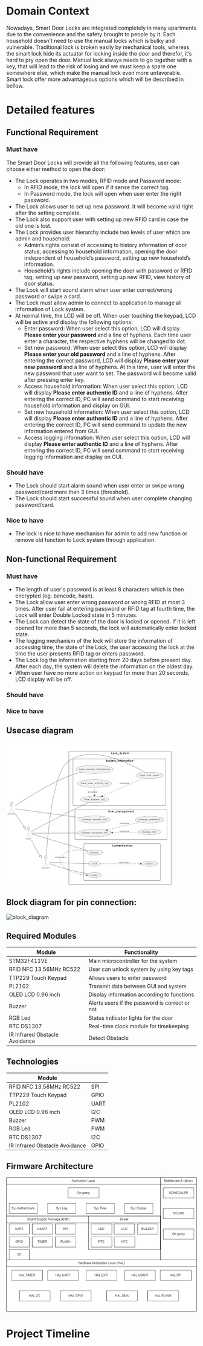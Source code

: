 # Domain Context
Nowadays, Smart Door Locks are integrated completely in many apartments due to the convenience and the safety brought to people by it. Each household doesn’t need to use the manual locks which is bulky and vulnerable. Traditional lock is broken easily by mechanical tools, whereas the smart lock hide its actuator for locking inside the door and therefor, it’s hard to pry open the door. Manual lock always needs to go together with a key, that will lead to the risk of losing and we must keep a spare one somewhere else, which make the manual lock even more unfavorable. Smart lock offer more advantageous options which will be described in bellow.

# Detailed features

## Functional Requirement
### Must have
The Smart Door Locks will provide all the following features, user can choose either method to open the door:
- The Lock operates in two modes, RFID mode and Password mode:
    + In RFID mode, the lock will open if it sense the correct tag. 
    + In Password mode, the lock will open when user enter the right password. 
- The Lock allows user to set up new password. It will become valid right after the setting complete. 
- The Lock also support user with setting up new RFID card in case the old one is lost.
- The Lock provides user hierarchy include two levels of user which are admin and household:
    + Admin’s rights consist of accessing to history information of door status, accessing to household information, opening the door independent of household’s password, setting up new household’s information. 
    + Household’s rights include opening the door with password or RFID tag, setting up new password, setting up new RFID, view history of door status.
- The Lock will start sound alarm when user enter correct/wrong password or swipe a card. 
- The Lock must allow admin to connect to application to manage all information of Lock system.
- At normal time, the LCD will be off. When user touching the keypad, LCD will be active and display the following options:
    + Enter password:
    When user select this option, LCD will display **Please enter your password** and a line of hyphens. Each time user enter a character, the respective hyphens will be changed to dot.
    + Set new password:
    When user select this option, LCD will display **Please enter your old password** and a line of hyphens. After entering the correct password, LCD will display **Please enter your new password** and a line of hyphens. At this time, user will enter the new password that user want to set. The password will become valid after pressing enter key.
    + Access household information:
    When user select this option, LCD will display **Please enter authentic ID** and a line of hyphens. After entering the correct ID, PC will send command to start receiving household information and display on GUI.
    + Set new household information:
    When user select this option, LCD will display **Please enter authentic ID** and a line of hyphens. After entering the correct ID, PC will send command to update the new information entered from GUI.
    + Access logging information:
    When user select this option, LCD will display **Please enter authentic ID** and a line of hyphens. After entering the correct ID, PC will send command to start receiving logging information and display on GUI.

### Should have
- The Lock should start alarm sound when user enter or swipe wrong password/card more than 3 times (threshold).
- The Lock should start successful sound when user complete changing password/card.

### Nice to have 
- The lock is nice to have mechanism for admin to add new function or remove old function to Lock system through application. 

## Non-functional Requirement

### Must have
- The length of user's password is at least 8 characters which is then encrypted (eg: bencode, hash).
- The Lock allow user enter wrong password or wrong RFID at most 3 times. After user fail at entering password or RFID tag at fourth time, the Lock will enter Double Locked state in 5 minutes.
- The Lock can detect the state of the door is locked or opened. If it is left opened for more than 5 seconds, the lock will automatically enter locked state.
- The logging mechanism of the lock will store the information of accessing time, the state of the Lock, the user accessing the lock at the time the user presents RFID tag or enters password.
- The Lock log the information starting from 20 days before present day. After each day, the system will delete the information on the oldest day.
- When user have no more action on keypad for more than 20 seconds, LCD display will be off.

### Should have


### Nice to have

## Usecase diagram
![use_case_full_function](use_case_full_function.png) 

## Block diagram for pin connection:
![block_diagram](schematic.png)

## Required Modules
| Module                   | Functionality                                     |
| -------------------------| ------------------------------------------------- |
| STM32F411VE              | Main microcontroller for the system               |
| RFID NFC 13.56MHz RC522  | User can unlock system by using key tags          |
| TTP229 Touch Keypad      | Allows users to enter password                    |
| PL2102                   | Transmit data between GUI and system              |
| OLED LCD 0.96 inch       | Display information according to functions        |
| Buzzer                   | Alerts users if the password is correct or not    |
| RGB Led                  | Status indicator lights for the door              |
| RTC DS1307               | Real-time clock module for timekeeping            |
| IR Infrared Obstacle Avoidance | Detect Obstacle            |

## Technologies
| Module                   |        |
| -------------------------| -------|
| RFID NFC 13.56MHz RC522  | SPI    |
| TTP229 Touch Keypad      | GPIO   |
| PL2102                   | UART   |
| OLED LCD 0.96 inch       | I2C    |
| Buzzer                   | PWM    |
| RGB Led                  | PWM    |
| RTC DS1307               | I2C    |
| IR Infrared Obstacle Avoidance | GPIO |

## Firmware Architecture
![firmware architecture](Layer_Diagram.drawio.png) 

# Project Timeline 

<!-- add timeline here -->